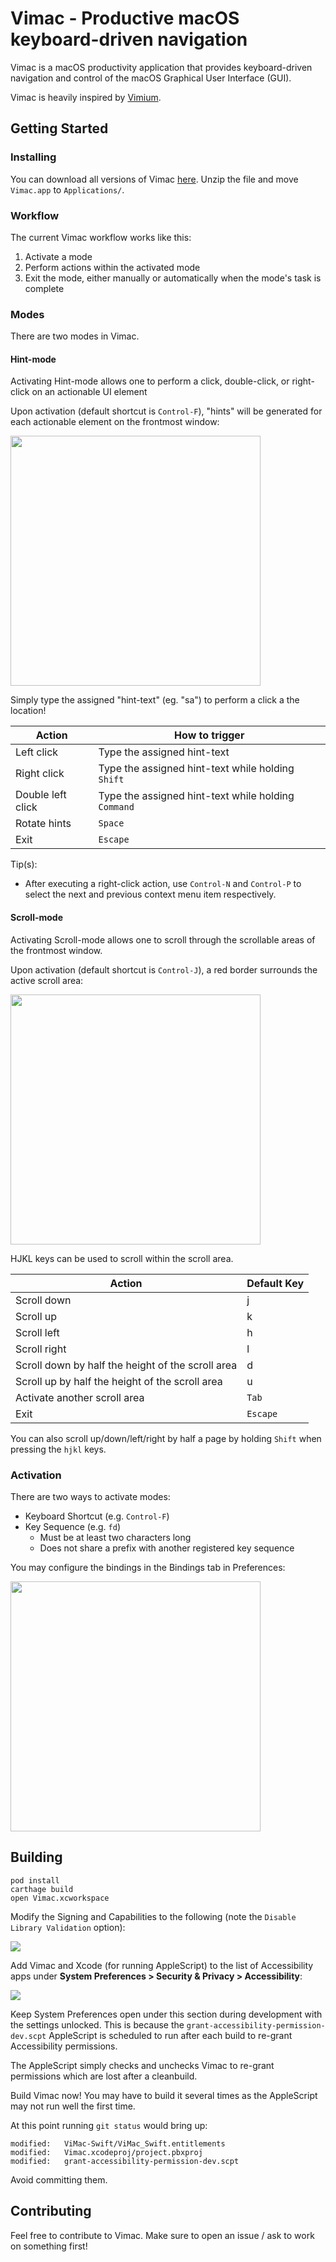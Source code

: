 # Vimac - Productive macOS keyboard-driven navigation

Vimac is a macOS productivity application that provides keyboard-driven navigation and control of the macOS Graphical User Interface (GUI).

Vimac is heavily inspired by [Vimium](https://github.com/philc/vimium/).

## Getting Started

### Installing

You can download all versions of Vimac [here](https://install.appcenter.ms/users/dexterleng/apps/vimac/distribution_groups/sparkle). Unzip the file and move `Vimac.app` to `Applications/`.

### Workflow

The current Vimac workflow works like this:

1. Activate a mode
2. Perform actions within the activated mode
3. Exit the mode, either manually or automatically when the mode's task is complete

### Modes

There are two modes in Vimac.

#### Hint-mode

Activating Hint-mode allows one to perform a click, double-click, or right-click on an actionable UI element

Upon activation (default shortcut is `Control-F`), "hints" will be generated for each actionable element on the frontmost window:

<img src="docs/hint-mode.gif" height="400px;">

Simply type the assigned "hint-text" (eg. "sa") to perform a click a the location!

| Action      | How to trigger |
|-----------|-------------
| Left click | Type the assigned hint-text |
| Right click | Type the assigned hint-text while holding `Shift` |
| Double left click | Type the assigned hint-text while holding `Command` |
| Rotate hints | `Space` |
| Exit | `Escape` |

Tip(s):
- After executing a right-click action, use `Control-N` and `Control-P` to select the next and previous context menu item respectively.

#### Scroll-mode

Activating Scroll-mode allows one to scroll through the scrollable areas of the frontmost window.

Upon activation (default shortcut is `Control-J`), a red border surrounds the active scroll area:

<img src="docs/scroll-mode.gif" height="400px;">

HJKL keys can be used to scroll within the scroll area.

| Action      | Default Key |
|-----------|-------------
| Scroll down | j |
| Scroll up | k |
| Scroll left | h |
| Scroll right | l |
| Scroll down by half the height of the scroll area | d |
| Scroll up by half the height of the scroll area | u |
| Activate another scroll area | `Tab` |
| Exit | `Escape` |

You can also scroll up/down/left/right by half a page by holding `Shift` when pressing the `hjkl` keys.

### Activation

There are two ways to activate modes:

- Keyboard Shortcut (e.g. `Control-F`)
- Key Sequence (e.g. `fd`)
  - Must be at least two characters long
  - Does not share a prefix with another registered key sequence

You may configure the bindings in the Bindings tab in Preferences:

<img src="docs/bindings.png" height="400px;">

## Building

```
pod install
carthage build
open Vimac.xcworkspace
```

Modify the Signing and Capabilities to the following (note the `Disable Library Validation` option):

![](docs/remove_signing.png)

Add Vimac and Xcode (for running AppleScript) to the list of Accessibility apps under **System Preferences > Security & Privacy > Accessibility**:

![](docs/vimac_xcode_accessibility.png)

Keep System Preferences open under this section during development with the settings unlocked. This is because the `grant-accessibility-permission-dev.scpt` AppleScript is scheduled to run after each build to re-grant Accessibility permissions.

The AppleScript simply checks and unchecks Vimac to re-grant permissions which are lost after a cleanbuild.

Build Vimac now! You may have to build it several times as the AppleScript may not run well the first time.

At this point running `git status` would bring up:

```
modified:   ViMac-Swift/ViMac_Swift.entitlements
modified:   Vimac.xcodeproj/project.pbxproj
modified:   grant-accessibility-permission-dev.scpt
```

Avoid committing them.

## Contributing

Feel free to contribute to Vimac. Make sure to open an issue / ask to work on something first!
